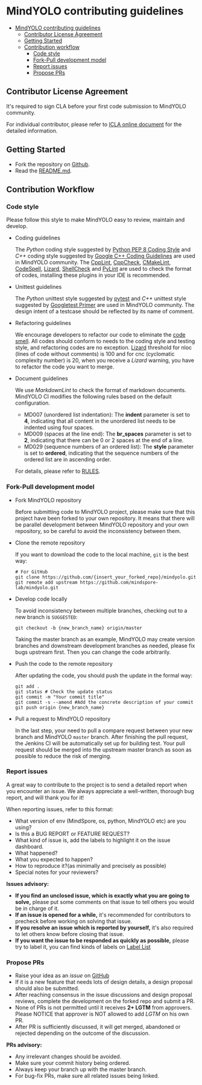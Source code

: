 # MindYOLO contributing guidelines

<!-- TOC -->

- [MindYOLO contributing guidelines](#mindyolo-contributing-guidelines)
    - [Contributor License Agreement](#contributor-license-agreement)
    - [Getting Started](#getting-started)
    - [Contribution workflow](#contribution-workflow)
        - [Code style](#code-style)
        - [Fork-Pull development model](#fork-pull-development-model)
        - [Report issues](#report-issues)
        - [Propose PRs](#propose-prs)

<!-- /TOC -->

## Contributor License Agreement

It's required to sign CLA before your first code submission to MindYOLO community.

For individual contributor, please refer to [ICLA online document](https://www.mindspore.cn/icla) for the detailed information.

## Getting Started

- Fork the repository on [Github](https://github.com/mindspore-lab/mindyolo).
- Read the [README.md](README.md).

## Contribution Workflow

### Code style

Please follow this style to make MindYOLO easy to review, maintain and develop.

- Coding guidelines

    The *Python* coding style suggested by [Python PEP 8 Coding Style](https://pep8.org/) and *C++* coding style suggested by [Google C++ Coding Guidelines](http://google.github.io/styleguide/cppguide.html) are used in MindYOLO community. The [CppLint](https://github.com/cpplint/cpplint), [CppCheck](http://cppcheck.sourceforge.net), [CMakeLint](https://github.com/cmake-lint/cmake-lint), [CodeSpell](https://github.com/codespell-project/codespell), [Lizard](http://www.lizard.ws), [ShellCheck](https://github.com/koalaman/shellcheck) and [PyLint](https://pylint.org) are used to check the format of codes, installing these plugins in your IDE is recommended.

- Unittest guidelines

    The *Python* unittest style suggested by [pytest](http://www.pytest.org/en/latest/) and *C++* unittest style suggested by [Googletest Primer](https://github.com/google/googletest/blob/master/docs/primer.md) are used in MindYOLO community. The design intent of a testcase should be reflected by its name of comment.

- Refactoring guidelines

    We encourage developers to refactor our code to eliminate the [code smell](https://en.wikipedia.org/wiki/Code_smell). All codes should conform to needs to the coding style and testing style, and refactoring codes are no exception. [Lizard](http://www.lizard.ws) threshold for nloc (lines of code without comments) is 100 and for cnc (cyclomatic complexity number) is 20, when you receive a *Lizard* warning, you have to refactor the code you want to merge.

- Document guidelines

    We use *MarkdownLint* to check the format of markdown documents. MindYOLO CI modifies the following rules based on the default configuration.
    - MD007 (unordered list indentation): The **indent** parameter is set to **4**, indicating that all content in the unordered list needs to be indented using four spaces.
    - MD009 (spaces at the line end): The **br_spaces** parameter is set to **2**, indicating that there can be 0 or 2 spaces at the end of a line.
    - MD029 (sequence numbers of an ordered list): The **style** parameter is set to **ordered**, indicating that the sequence numbers of the ordered list are in ascending order.

    For details, please refer to [RULES](https://github.com/markdownlint/markdownlint/blob/master/docs/RULES.md).

### Fork-Pull development model

- Fork MindYOLO repository

    Before submitting code to MindYOLO project, please make sure that this project have been forked to your own repository. It means that there will be parallel development between MindYOLO repository and your own repository, so be careful to avoid the inconsistency between them.

- Clone the remote repository

    If you want to download the code to the local machine, `git` is the best way:

    ```shell
    # For GitHub
    git clone https://github.com/{insert_your_forked_repo}/mindyolo.git
    git remote add upstream https://github.com/mindspore-lab/mindyolo.git
    ```

- Develop code locally

    To avoid inconsistency between multiple branches, checking out to a new branch is `SUGGESTED`:

    ```shell
    git checkout -b {new_branch_name} origin/master
    ```

    Taking the master branch as an example, MindYOLO may create version branches and downstream development branches as needed, please fix bugs upstream first.
    Then you can change the code arbitrarily.

- Push the code to the remote repository

    After updating the code, you should push the update in the formal way:

    ```shell
    git add .
    git status # Check the update status
    git commit -m "Your commit title"
    git commit -s --amend #Add the concrete description of your commit
    git push origin {new_branch_name}
    ```

- Pull a request to MindYOLO repository

    In the last step, your need to pull a compare request between your new branch and MindYOLO `master` branch. After finishing the pull request, the Jenkins CI will be automatically set up for building test. Your pull request should be merged into the upstream master branch as soon as possible to reduce the risk of merging.

### Report issues

A great way to contribute to the project is to send a detailed report when you encounter an issue. We always appreciate a well-written, thorough bug report, and will thank you for it!

When reporting issues, refer to this format:

- What version of env (MindSpore, os, python, MindYOLO etc) are you using?
- Is this a BUG REPORT or FEATURE REQUEST?
- What kind of issue is, add the labels to highlight it on the issue dashboard.
- What happened?
- What you expected to happen?
- How to reproduce it?(as minimally and precisely as possible)
- Special notes for your reviewers?

**Issues advisory:**

- **If you find an unclosed issue, which is exactly what you are going to solve,** please put some comments on that issue to tell others you would be in charge of it.
- **If an issue is opened for a while,** it's recommended for contributors to precheck before working on solving that issue.
- **If you resolve an issue which is reported by yourself,** it's also required to let others know before closing that issue.
- **If you want the issue to be responded as quickly as possible,** please try to label it, you can find kinds of labels on [Label List](https://gitee.com/mindspore/community/blob/master/sigs/dx/docs/labels.md)

### Propose PRs

- Raise your idea as an *issue* on [GitHub](https://github.com/mindspore-lab/mindyolo/issues) 
- If it is a new feature that needs lots of design details, a design proposal should also be submitted.
- After reaching consensus in the issue discussions and design proposal reviews, complete the development on the forked repo and submit a PR.
- None of PRs is not permitted until it receives **2+ LGTM** from approvers. Please NOTICE that approver is NOT allowed to add *LGTM* on his own PR.
- After PR is sufficiently discussed, it will get merged, abandoned or rejected depending on the outcome of the discussion.

**PRs advisory:**

- Any irrelevant changes should be avoided.
- Make sure your commit history being ordered.
- Always keep your branch up with the master branch.
- For bug-fix PRs, make sure all related issues being linked.
